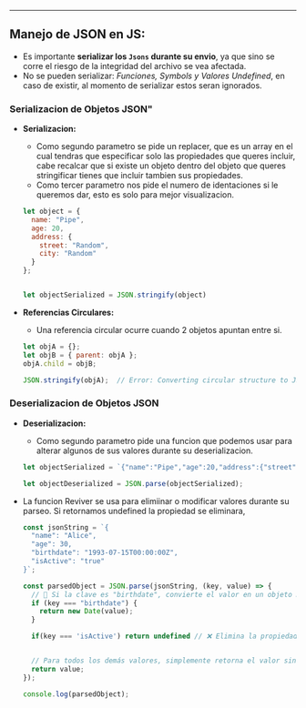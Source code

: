 
---
## Manejo de JSON en JS:
- Es importante **serializar los `Jsons` durante su envio**, ya que sino se corre el riesgo de la integridad del archivo se vea afectada. 
- No se pueden serializar: *Funciones, Symbols y Valores Undefined*, en caso de existir, al momento de serializar estos seran ignorados.
### Serializacion de Objetos JSON"
- **Serializacion:**
	- Como segundo parametro se pide un replacer, que es un array en el cual tendras que especificar solo las propiedades que queres incluir, cabe recalcar que si existe un objeto dentro del objeto que queres stringificar tienes que incluir tambien sus propiedades.
	- Como tercer parametro nos pide el numero de identaciones si le queremos dar, esto es solo para mejor visualizacion.

	```js
	let object = {
	  name: "Pipe",
	  age: 20, 
	  address: {
	    street: "Random",
	    city: "Random"
	  }
	};
	
	
	let objectSerialized = JSON.stringify(object) 
	```

- **Referencias Circulares:**
	- Una referencia circular ocurre cuando 2 objetos apuntan entre si.
	```js
	let objA = {};
	let objB = { parent: objA };
	objA.child = objB;
	
	JSON.stringify(objA);  // Error: Converting circular structure to JSON
	```


### Deserializacion de Objetos JSON
- **Deserializacion:**
	- Como segundo parametro pide una funcion que podemos usar para alterar algunos de sus valores durante su deserializacion.


	```js
	let objectSerialized = `{"name":"Pipe","age":20,"address":{"street":"Random","city":"Random"}}`;
	
	let objectDeserialized = JSON.parse(objectSerialized);
	```

- La funcion Reviver se usa para elimiinar o modificar valores durante su parseo. Si retornamos undefined la propiedad se eliminara, 
	```js
	const jsonString = `{
	  "name": "Alice",
	  "age": 30,
	  "birthdate": "1993-07-15T00:00:00Z",
	  "isActive": "true"
	}`;
	
	const parsedObject = JSON.parse(jsonString, (key, value) => {
	  // 🚧 Si la clave es "birthdate", convierte el valor en un objeto Date
	  if (key === "birthdate") {
	    return new Date(value);
	  }

	  if(key === 'isActive') return undefined // ❌ Elimina la propiedad


	  // Para todos los demás valores, simplemente retorna el valor sin modificar
	  return value;
	});
	
	console.log(parsedObject);
	
	```






